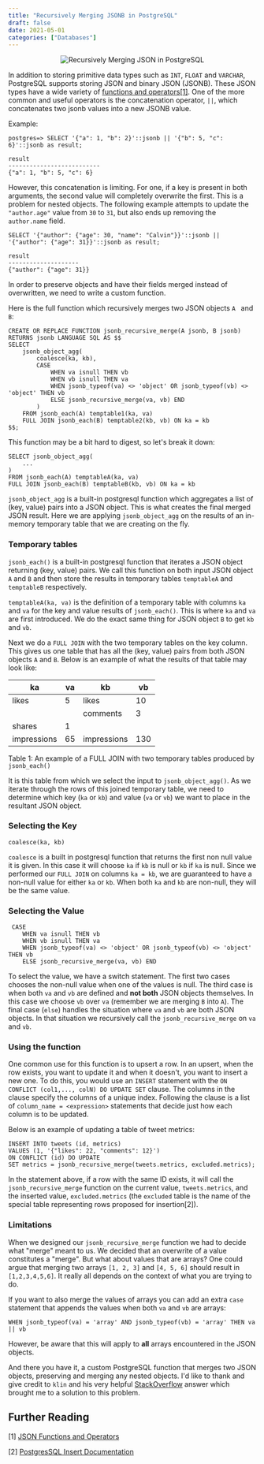 ```yaml
---
title: "Recursively Merging JSONB in PostgreSQL"
draft: false
date: 2021-05-01
categories: ["Databases"]
---
```


<div style="text-align:center">

<img alt="Recursively Merging JSON in PostgreSQL" src="https://blog.lobocv.com/posts/recursive_jsonb_merge/banner.png"/>

</div>


In addition to storing primitive data types such as `INT`, `FLOAT` and `VARCHAR`, 
PostgreSQL supports storing JSON and binary JSON (JSONB). These JSON types have a wide variety of
[functions and operators[1]](https://www.postgresql.org/docs/12/functions-json.html). 
One of the more common and useful operators is the concatenation operator,
`||`, which concatenates two jsonb values into a new JSONB value.

Example:
```postgresql
postgres=> SELECT '{"a": 1, "b": 2}'::jsonb || '{"b": 5, "c": 6}'::jsonb as result;

result
--------------------------
{"a": 1, "b": 5, "c": 6}

```

However, this concatenation is limiting. For one, if a key is present in both arguments, the
second value will completely overwrite the first. This is a problem for nested objects. The following
example attempts to update the `"author.age"` value from `30` to `31`, but also ends up removing
the `author.name` field.

```postgresql
SELECT '{"author": {"age": 30, "name": "Calvin"}}'::jsonb || '{"author": {"age": 31}}'::jsonb as result;

result
--------------------
{"author": {"age": 31}}
```

In order to preserve objects and have their fields merged instead of overwritten,
we need to write a custom function.

Here is the full function which recursively merges two JSON objects `A ` and `B`:

```postgresql
CREATE OR REPLACE FUNCTION jsonb_recursive_merge(A jsonb, B jsonb) 
RETURNS jsonb LANGUAGE SQL AS $$ 
SELECT 
    jsonb_object_agg( 
        coalesce(ka, kb), 
        CASE 
            WHEN va isnull THEN vb 
            WHEN vb isnull THEN va 
            WHEN jsonb_typeof(va) <> 'object' OR jsonb_typeof(vb) <> 'object' THEN vb 
            ELSE jsonb_recursive_merge(va, vb) END 
        ) 
    FROM jsonb_each(A) temptable1(ka, va)
    FULL JOIN jsonb_each(B) temptable2(kb, vb) ON ka = kb  
$$;
```

This function may be a bit hard to digest, so let's break it down:

```postgresql
SELECT jsonb_object_agg(
    ...
)
FROM jsonb_each(A) temptableA(ka, va)
FULL JOIN jsonb_each(B) temptableB(kb, vb) ON ka = kb
```

`jsonb_object_agg` is a built-in postgresql function which aggregates a list of (key, value) pairs into a JSON object.
This is what creates the final merged JSON result. Here we are applying `jsonb_object_agg` on the results of an 
in-memory temporary table that we are creating on the fly.

### Temporary tables

`jsonb_each()` is a built-in postgresql function that iterates a JSON object returning (key, value) pairs.
We call this function on both input JSON object `A` and `B` and then store the results in temporary tables 
`temptableA` and `temptableB` respectively.

`temptableA(ka, va)` is the definition of a temporary table with columns `ka` and `va` for the key and value results
of `jsonb_each()`. This is where `ka` and `va` are first introduced. We do the exact same thing for JSON
object `B` to get `kb` and `vb`.

Next we do a `FULL JOIN` with the two temporary tables on the key column. This gives us one 
table that has all the (key, value) pairs from both JSON objects `A` and `B`. Below is an
example of what the results of that table may look like:


| ka          | va | kb          | vb  |
|-------------|----|-------------|-----|
| likes       | 5  | likes       | 10  |
|             |    | comments    | 3   |
|    shares   | 1  |             |     |
| impressions | 65 | impressions | 130 |

Table 1: An example of a FULL JOIN with two temporary tables produced by `jsonb_each()`




It is this table from which we select the input to `jsonb_object_agg()`.
As we iterate through the rows of this joined temporary table, we need to determine
which key (`ka` or `kb`) and value (`va` or `vb`) we want to place in the resultant 
JSON object.


### Selecting the Key 
```postgresql
coalesce(ka, kb)
```


`coalesce` is a built in postgresql function that returns the first non null value it is given.
In this case it will choose `ka` if `kb` is null or `kb` if `ka` is null. Since we performed
our `FULL JOIN` on columns `ka = kb`, we are guaranteed to have a non-null value for either `ka`
or `kb`. When both `ka` and `kb` are non-null, they will be the same value.

### Selecting the Value

```postgresql
 CASE 
    WHEN va isnull THEN vb 
    WHEN vb isnull THEN va 
    WHEN jsonb_typeof(va) <> 'object' OR jsonb_typeof(vb) <> 'object' THEN vb 
    ELSE jsonb_recursive_merge(va, vb) END 
```

To select the value, we have a switch statement. The first two cases chooses the 
non-null value when one of the values is null. The third case is when both `va` and `vb`
are defined and **not both** JSON objects themselves. In this case we choose `vb` over `va` (remember we are merging `B` into `A`).
The final case (`else`) handles the situation where `va` and `vb` are both JSON objects. In that
situation we recursively call the `jsonb_recursive_merge` on `va` and `vb`. 


### Using the function

One common use for this function is to upsert a row. In an upsert, when the row exists,
you want to update it and when it doesn't, you want to insert a new one.
To do this, you would use an `INSERT` statement with the `ON CONFLICT (col1,..., colN) DO UPDATE SET` clause.
The columns in the clause specify the columns of a unique index. Following the clause is a list of 
`column_name = <expression>` statements that decide just how each column is to be updated. 

Below is an example of updating a table of tweet metrics: 

```postgresql
INSERT INTO tweets (id, metrics)
VALUES (1, '{"likes": 22, "comments": 12}')
ON CONFLICT (id) DO UPDATE
SET metrics = jsonb_recursive_merge(tweets.metrics, excluded.metrics);
```

In the statement above, if a row with the same ID exists, it will call the `jsonb_recursive_merge` function on
the current value, `tweets.metrics`, and the inserted value, `excluded.metrics` (the `excluded` table is the
name of the special table representing rows proposed for insertion[2]).

### Limitations

When we designed our `jsonb_recursive_merge` function we had to decide what "merge" meant to us. We decided
that an overwrite of a value constitutes a "merge". But what about values that are arrays? One 
could argue that merging two arrays `[1, 2, 3]` and `[4, 5, 6]` should result in `[1,2,3,4,5,6]`. It really
all depends on the context of what you are trying to do. 

If you want to also merge the values of arrays you can add an extra `case` statement that appends the values when
both `va` and `vb` are arrays:

```postgresql
WHEN jsonb_typeof(va) = 'array' AND jsonb_typeof(vb) = 'array' THEN va || vb
```

However, be aware that this will apply to **all** arrays encountered in the JSON objects.


And there you have it, a custom PostgreSQL function that merges two JSON objects, preserving and
merging any nested objects. I'd like to thank and give credit to `klin` and his
very helpful [StackOverflow](https://stackoverflow.com/a/42954907) answer which brought
me to a solution to this problem.


## Further Reading
[1] [JSON Functions and Operators](https://www.postgresql.org/docs/12/functions-json.html)

[2] [PostgresSQL Insert Documentation](https://www.postgresql.org/docs/12/sql-insert.html)

